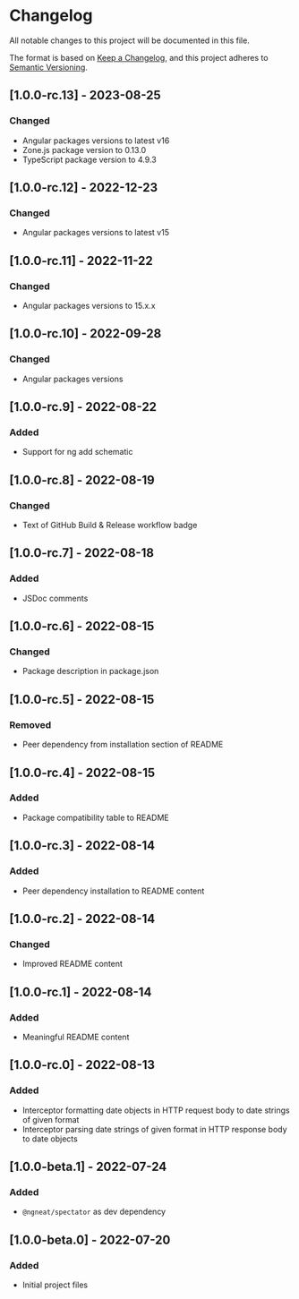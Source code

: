 # Changelog

All notable changes to this project will be documented in this file.

The format is based on [Keep a Changelog](https://keepachangelog.com/en/1.0.0/),
and this project adheres to [Semantic Versioning](https://semver.org/spec/v2.0.0.html).

## [1.0.0-rc.13] - 2023-08-25

### Changed

- Angular packages versions to latest v16
- Zone.js package version to 0.13.0
- TypeScript package version to 4.9.3

## [1.0.0-rc.12] - 2022-12-23

### Changed

- Angular packages versions to latest v15

## [1.0.0-rc.11] - 2022-11-22

### Changed

- Angular packages versions to 15.x.x

## [1.0.0-rc.10] - 2022-09-28

### Changed

- Angular packages versions

## [1.0.0-rc.9] - 2022-08-22

### Added

- Support for ng add schematic

## [1.0.0-rc.8] - 2022-08-19

### Changed

- Text of GitHub Build & Release workflow badge

## [1.0.0-rc.7] - 2022-08-18

### Added

- JSDoc comments

## [1.0.0-rc.6] - 2022-08-15

### Changed

- Package description in package.json

## [1.0.0-rc.5] - 2022-08-15

### Removed

- Peer dependency from installation section of README

## [1.0.0-rc.4] - 2022-08-15

### Added

- Package compatibility table to README

## [1.0.0-rc.3] - 2022-08-14

### Added

- Peer dependency installation to README content

## [1.0.0-rc.2] - 2022-08-14

### Changed

- Improved README content

## [1.0.0-rc.1] - 2022-08-14

### Added

- Meaningful README content

## [1.0.0-rc.0] - 2022-08-13

### Added

- Interceptor formatting date objects in HTTP request body to date strings of given format
- Interceptor parsing date strings of given format in HTTP response body to date objects

## [1.0.0-beta.1] - 2022-07-24

### Added

- `@ngneat/spectator` as dev dependency

## [1.0.0-beta.0] - 2022-07-20

### Added

- Initial project files
